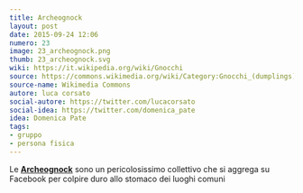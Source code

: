 ```yaml
---
title: Archeognock
layout: post
date: 2015-09-24 12:06
numero: 23
image: 23_archeognock.png
thumb: 23_archeognock.svg
wiki: https://it.wikipedia.org/wiki/Gnocchi
source: https://commons.wikimedia.org/wiki/Category:Gnocchi_(dumplings)
source-name: Wikimedia Commons
autore: luca corsato
social-autore: https://twitter.com/lucacorsato
social-idea: https://twitter.com/domenica_pate
idea: Domenica Pate
tags:
- gruppo
- persona fisica
---
```



Le **[Archeognock](https://www.facebook.com/groups/776250865819339)** sono un pericolosissimo collettivo che si aggrega su Facebook per colpire duro allo stomaco dei luoghi comuni